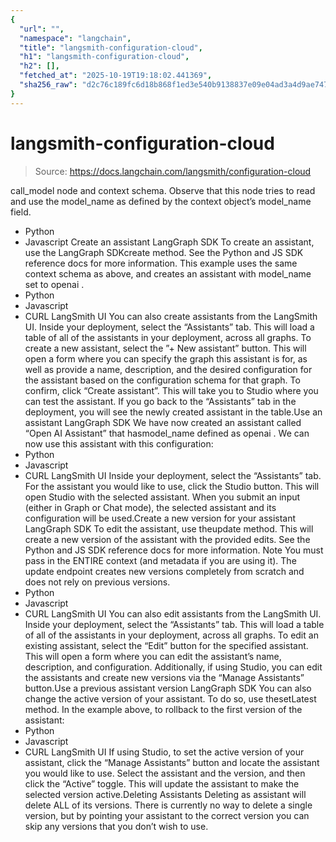 ```yaml
---
{
  "url": "",
  "namespace": "langchain",
  "title": "langsmith-configuration-cloud",
  "h1": "langsmith-configuration-cloud",
  "h2": [],
  "fetched_at": "2025-10-19T19:18:02.441369",
  "sha256_raw": "d2c76c189fc6d18b868f1ed3e540b9138837e09e04ad3a4d9ae747027903648a"
}
---
```


# langsmith-configuration-cloud

> Source: https://docs.langchain.com/langsmith/configuration-cloud

call_model
node and context schema.
Observe that this node tries to read and use the model_name
as defined by the context
object’s model_name
field.
- Python
- Javascript
Create an assistant
LangGraph SDK
To create an assistant, use the LangGraph SDKcreate
method. See the Python and JS SDK reference docs for more information.
This example uses the same context schema as above, and creates an assistant with model_name
set to openai
.
- Python
- Javascript
- CURL
LangSmith UI
You can also create assistants from the LangSmith UI. Inside your deployment, select the “Assistants” tab. This will load a table of all of the assistants in your deployment, across all graphs. To create a new assistant, select the ”+ New assistant” button. This will open a form where you can specify the graph this assistant is for, as well as provide a name, description, and the desired configuration for the assistant based on the configuration schema for that graph. To confirm, click “Create assistant”. This will take you to Studio where you can test the assistant. If you go back to the “Assistants” tab in the deployment, you will see the newly created assistant in the table.Use an assistant
LangGraph SDK
We have now created an assistant called “Open AI Assistant” that hasmodel_name
defined as openai
. We can now use this assistant with this configuration:
- Python
- Javascript
- CURL
LangSmith UI
Inside your deployment, select the “Assistants” tab. For the assistant you would like to use, click the Studio button. This will open Studio with the selected assistant. When you submit an input (either in Graph or Chat mode), the selected assistant and its configuration will be used.Create a new version for your assistant
LangGraph SDK
To edit the assistant, use theupdate
method. This will create a new version of the assistant with the provided edits. See the Python and JS SDK reference docs for more information.
Note
You must pass in the ENTIRE context (and metadata if you are using it). The update endpoint creates new versions completely from scratch and does not rely on previous versions.
- Python
- Javascript
- CURL
LangSmith UI
You can also edit assistants from the LangSmith UI. Inside your deployment, select the “Assistants” tab. This will load a table of all of the assistants in your deployment, across all graphs. To edit an existing assistant, select the “Edit” button for the specified assistant. This will open a form where you can edit the assistant’s name, description, and configuration. Additionally, if using Studio, you can edit the assistants and create new versions via the “Manage Assistants” button.Use a previous assistant version
LangGraph SDK
You can also change the active version of your assistant. To do so, use thesetLatest
method.
In the example above, to rollback to the first version of the assistant:
- Python
- Javascript
- CURL
LangSmith UI
If using Studio, to set the active version of your assistant, click the “Manage Assistants” button and locate the assistant you would like to use. Select the assistant and the version, and then click the “Active” toggle. This will update the assistant to make the selected version active.Deleting Assistants
Deleting as assistant will delete ALL of its versions. There is currently no way to delete a single version, but by pointing your assistant to the correct version you can skip any versions that you don’t wish to use.